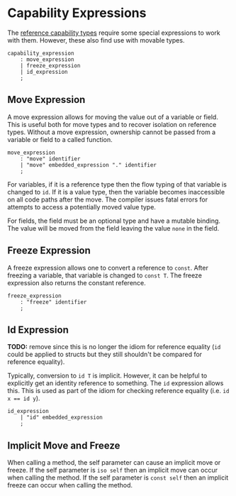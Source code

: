 # Capability Expressions

The [reference capability types](reference-capabailities.md) require some special expressions to
work with them. However, these also find use with movable types.

```grammar
capability_expression
    : move_expression
    | freeze_expression
    | id_expression
    ;
```

## Move Expression

A move expression allows for moving the value out of a variable or field. This is useful both for
move types and to recover isolation on reference types. Without a move expression, ownership cannot
be passed from a variable or field to a called function.

```grammar
move_expression
    : "move" identifier
    | "move" embedded_expression "." identifier
    ;
```

For variables, if it is a reference type then the flow typing of that variable is changed to `id`.
If it is a value type, then the variable becomes inaccessible on all code paths after the move. The
compiler issues fatal errors for attempts to access a potentially moved value type.

For fields, the field must be an optional type and have a mutable binding. The value will be moved
from the field leaving the value `none` in the field.

## Freeze Expression

A freeze expression allows one to convert a reference to `const`. After freezing a variable, that
variable is changed to `const T`. The freeze expression also returns the constant reference.

```grammar
freeze_expression
    : "freeze" identifier
    ;
```

## Id Expression

**TODO:** remove since this is no longer the idiom for reference equality (`id` could be applied to
structs but they still shouldn't be compared for reference equality).

Typically, conversion to `id T` is implicit. However, it can be helpful to explicitly get an
identity reference to something. The `id` expression allows this. This is used as part of the idiom
for checking reference equality (i.e. `id x == id y`).

```grammar
id_expression
    | "id" embedded_expression
    ;
```

## Implicit Move and Freeze

When calling a method, the self parameter can cause an implicit move or freeze. If the self
parameter is `iso self` then an implicit move can occur when calling the method. If the self
parameter is `const self` then an implicit freeze can occur when calling the method.
